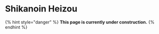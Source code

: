 # Shikanoin Heizou

{% hint style="danger" %}
**This page is currently under construction.**
{% endhint %}
